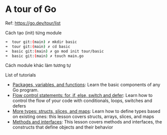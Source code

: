 # A tour of Go

Ref: https://go.dev/tour/list

Cách tạo (init) từng module

```sh
➜  tour git:(main) ✗ mkdir basic
➜  tour git:(main) ✗ cd basic
➜  basic git:(main) ✗ go mod init tour/basic
➜  basic git:(main) ✗ touch main.go
```

Cách module khác làm tương tự

List of tutorials

- [Packages, variables, and functions](./basic/main.go): Learn the basic components of any Go program.
- [Flow control statements: for, if, else, switch and defer](./flowcontrol/main.go): Learn how to control the flow of your code with conditionals, loops, switches and defers
- [More types: structs, slices, and maps](./moretypes/main.go): Learn how to define types based on existing ones: this lesson covers structs, arrays, slices, and maps
- [Methods and interfaces](./methods/main.go): This lesson covers methods and interfaces, the constructs that define objects and their behavior
